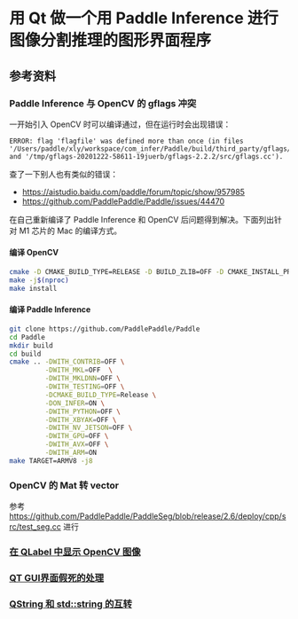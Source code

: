 # 用 Qt 做一个用 Paddle Inference 进行图像分割推理的图形界面程序

## 参考资料

### Paddle Inference 与 OpenCV 的 gflags 冲突

一开始引入 OpenCV 时可以编译通过，但在运行时会出现错误：

```
ERROR: flag 'flagfile' was defined more than once (in files '/Users/paddle/xly/workspace/com_infer/Paddle/build/third_party/gflags/src/extern_gflags/src/gflags.cc' and '/tmp/gflags-20201222-58611-19juerb/gflags-2.2.2/src/gflags.cc').
```

查了一下别人也有类似的错误：
- https://aistudio.baidu.com/paddle/forum/topic/show/957985
- https://github.com/PaddlePaddle/Paddle/issues/44470

在自己重新编译了 Paddle Inference 和 OpenCV 后问题得到解决。下面列出针对 M1 芯片的 Mac 的编译方式。

#### 编译 OpenCV

```bash
cmake -D CMAKE_BUILD_TYPE=RELEASE -D BUILD_ZLIB=OFF -D CMAKE_INSTALL_PREFIX=/usr/local/opencv ..
make -j$(nproc)
make install
```

#### 编译 Paddle Inference

```bash
git clone https://github.com/PaddlePaddle/Paddle
cd Paddle
mkdir build
cd build
cmake .. -DWITH_CONTRIB=OFF \
         -DWITH_MKL=OFF  \
         -DWITH_MKLDNN=OFF \
         -DWITH_TESTING=OFF \
         -DCMAKE_BUILD_TYPE=Release \
         -DON_INFER=ON \
         -DWITH_PYTHON=OFF \
         -DWITH_XBYAK=OFF \
         -DWITH_NV_JETSON=OFF \
         -DWITH_GPU=OFF \
         -DWITH_AVX=OFF \
         -DWITH_ARM=ON
make TARGET=ARMV8 -j8
```

### OpenCV 的 Mat 转 vector

参考 https://github.com/PaddlePaddle/PaddleSeg/blob/release/2.6/deploy/cpp/src/test_seg.cc 进行

### [在 QLabel 中显示 OpenCV 图像](https://amin-ahmadi.com/2015/12/16/how-to-display-a-mat-image-in-qt/)

### [QT GUI界面假死的处理](https://blog.csdn.net/wukai_std/article/details/70214854?spm=1001.2101.3001.6650.4&utm_medium=distribute.pc_relevant.none-task-blog-2%7Edefault%7EESLANDING%7Edefault-4-70214854-blog-117574159.pc_relevant_landingrelevant&depth_1-utm_source=distribute.pc_relevant.none-task-blog-2%7Edefault%7EESLANDING%7Edefault-4-70214854-blog-117574159.pc_relevant_landingrelevant&utm_relevant_index=5)

### [QString 和 std::string 的互转](https://blog.csdn.net/weixin_43953829/article/details/123322171)

